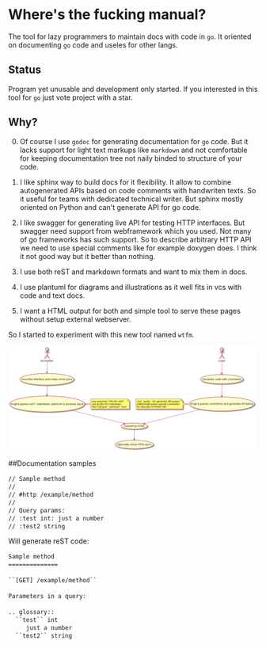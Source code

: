 # Where's the fucking manual?

The tool for lazy programmers to maintain docs with code in `go`.
It oriented on documenting `go` code and useles for other langs.

## Status

Program yet unusable and development only started. If you interested in
this tool for `go` just vote project with a star.

## Why?

0. Of course I use `godoc` for generating documentation for `go` code. But
it lacks support for light text markups like `markdown` and not comfortable
for keeping documentation tree not naily binded to structure of your code.

1. I like sphinx way to build docs for it flexibility. It allow to combine
autogenerated APIs based on code comments with handwriten texts. So it
useful for teams with dedicated technical writer. But sphinx mostly
oriented on Python and can't generate API for go code.

2. I like swagger for generating live API for testing HTTP interfaces. But
swagger need support from webframework which you used. Not many of go
frameworks has such support. So to describe arbitrary HTTP API we need
to use special comments like for example doxygen does. I think it not
good way but it better than nothing.

3. I use both reST and markdown formats and want to mix them in docs.

4. I use plantuml for diagrams and illustrations as it well fits in vcs
with code and text docs.

5. I want a HTML output for both and simple tool to serve these pages
without setup external webserver.

So I started to experiment with this new tool named `wtfm`.

![usecase.png](usecase.png)

##Documentation samples

    // Sample method
    //
    // #http /example/method
    //
    // Query params:
    // :test int: just a number
    // :test2 string

Will generate reST code:

    Sample method
    ==============

    ``[GET] /example/method``

    Parameters in a query:

    .. glossary::
      ``test`` int
         just a number
      ``test2`` string
